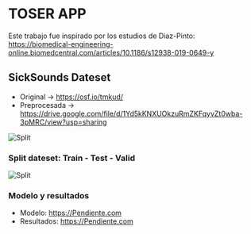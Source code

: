 # TOSER APP  

Este trabajo fue inspirado por los estudios de Diaz-Pinto: https://biomedical-engineering-online.biomedcentral.com/articles/10.1186/s12938-019-0649-y

## SickSounds Dateset  
- Original -> https://osf.io/tmkud/  
- Preprocesada ->  https://drive.google.com/file/d/1Yd5kKNXUOkzuRmZKFqyvZt0wba-3pMRC/view?usp=sharing  

![Split](https://fotos.subefotos.com/e71c2b4718c577b7b51b413cb2114278o.png) 
 

### Split dateset: Train - Test - Valid  
![Split](https://fotos.subefotos.com/8f9782082e1e81bc1a4b18d2391d0106o.png) 

### Modelo y resultados  
- Modelo: https://Pendiente.com  
- Resultados: https://Pendiente.com  
